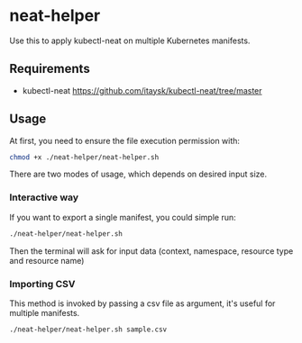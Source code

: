 # neat-helper

Use this to apply kubectl-neat on multiple Kubernetes manifests.

## Requirements

- kubectl-neat
https://github.com/itaysk/kubectl-neat/tree/master

## Usage


At first, you need to ensure the file execution permission with:

```bash
chmod +x ./neat-helper/neat-helper.sh
```

There are two modes of usage, which depends on desired input size.


### Interactive way

If you want to export a single manifest, you could simple run:

```bash
./neat-helper/neat-helper.sh
```

Then the terminal will ask for input data (context, namespace, resource type and resource name)

### Importing CSV

This method is invoked by passing a csv file as argument, it's useful for multiple manifests.

```bash
./neat-helper/neat-helper.sh sample.csv
```